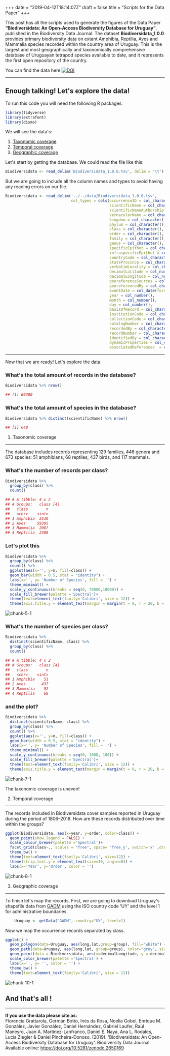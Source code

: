 +++
date = "2019-04-12T18:14:07Z"
draft = false
title = "Scripts for the Data Paper"
+++

This post has all the scripts used to generate the figures of the Data Paper **“Biodiversidata: An Open-Access Biodiversity Database for Uruguay”**, published in the Biodiversity Data Journal. The dataset **Biodiversidata\_1.0.0** provides primary biodiversity data on extant Amphibia, Reptilia, Aves and Mammalia species recorded within the country area of Uruguay. This is the largest and most geographically and taxonomically comprehensive database of Uruguayan tetrapod species available to date, and it represents the first open repository of the country.

You can find the data here
[![DOI](https://zenodo.org/badge/DOI/10.5281/zenodo.2650169.svg)](https://doi.org/10.5281/zenodo.2650169)

------------------------------------------------------------------------

Enough talking! Let's explore the data!
---------------------------------------

To run this code you will need the following R packages:

```r
library(tidyverse)
library(extrafont)
library(dismo)
```
  

We will see the data's:  
1. [Taxonomic coverage](#taxonomic-coverage)  
2. [Temporal coverage](#temporal-coverage)  
3. [Geographic coverage](#geographic-coverage)

Let's start by getting the database. We could read the file like this:

```r
Biodiversidata <- read_delim('Biodiversidata_1.0.0.tsv', delim = '\t')
```


But we are going to include all the column names and types to avoid having any reading errors on our file.

```r
Biodiversidata <- read_delim('../../data/Biodiversidata_1.0.0.tsv',
                             col_types = cols(occurrenceID = col_character(),
                                              scientificName = col_character(),
                                              scientificNameAuthorship = col_character(),
                                              vernacularName = col_character(),
                                              kingdom = col_character(),
                                              phylum = col_character(),
                                              class = col_character(),
                                              order = col_character(),
                                              family = col_character(),
                                              genus = col_character(),
                                              specificEpithet = col_character(),
                                              infraspecificEpithet = col_character(),
                                              countryCode = col_character(),
                                              stateProvince = col_character(),
                                              verbatimLocality = col_character(),
                                              decimalLatitude = col_number(),
                                              decimalLongitude = col_number(),
                                              georeferenceSources = col_character(),
                                              georeferencedBy = col_character(),
                                              eventDate = col_date(format = ""),
                                              year = col_number(),
                                              month = col_number(),
                                              day = col_number(),
                                              basisOfRecord = col_character(),
                                              institutionCode = col_character(),
                                              collectionCode = col_character(),
                                              catalogNumber = col_character(),
                                              recordedBy = col_character(),
                                              recordNumber = col_character(),
                                              identifiedBy = col_character(),
                                              dynamicProperties = col_character(),
                                              associatedReferences  = col_character()), delim = '\t')
```

---

Now that we are ready! Let's explore the data.

### What's the total amount of records in the database?  
```r
Biodiversidata %>% nrow()

## [1] 66300
```  

### What's the total amount of species in the database?  

```r
Biodiversidata %>% distinct(scientificName) %>% nrow()

## [1] 648
```  

1) Taxonomic coverage
---------------------

The database includes records representing 129 families, 446 genera and 673 species: 51 amphibians, 68 reptiles, 437 birds, and 117 mammals.

### What's the number of records per class?  
```r
Biodiversidata %>% 
  group_by(class) %>% 
  count()  

## # A tibble: 4 x 2
## # Groups:   class [4]
##   class        n
##   <chr>    <int>
## 1 Amphibia  2530
## 2 Aves     59395
## 3 Mammalia  2067
## 4 Reptilia  2308
```  

### Let's plot this

```r
Biodiversidata %>% 
  group_by(class) %>% 
  count() %>% 
  ggplot(aes(x='', y=n, fill=class)) +
  geom_bar(width = 0.5, stat = "identity") +
  labs(x='', y= 'Number of Species', fill = '') +
  theme_minimal() +
  scale_y_continuous(breaks = seq(0, 70000,10000)) +
  scale_fill_brewer(palette ='Spectral')+
  theme(text=element_text(family='Calibri', size = 12)) +
  theme(axis.title.y = element_text(margin = margin(t = 0, r = 20, b = 0, l = 0)))
```

![chunk-5-1](img/unnamed-chunk-5-1.png)


### What's the number of species per class?

```r
Biodiversidata %>% 
  distinct(scientificName, class) %>% 
  group_by(class) %>% 
  count() 

## # A tibble: 4 x 2
## # Groups:   class [4]
##   class        n
##   <chr>    <int>
## 1 Amphibia    51
## 2 Aves       437
## 3 Mammalia    92
## 4 Reptilia    68
```  

### and the plot?

```r
Biodiversidata %>% 
  distinct(scientificName, class) %>% 
  group_by(class) %>% 
  count() %>% 
  ggplot(aes(x='', y=n, fill=class)) +
  geom_bar(width = 0.5, stat = "identity") +
  labs(x='', y= 'Number of Species', fill = '') +
  theme_minimal() +
  scale_y_continuous(breaks = seq(0, 1000, 100)) +
  scale_fill_brewer(palette ='Spectral')+
  theme(text=element_text(family='Calibri', size = 12)) +
  theme(axis.title.y = element_text(margin = margin(t = 0, r = 20, b = 0, l = 0)))
```

![chunk-7-1](img/unnamed-chunk-7-1.png)


The taxonomic coverage is uneven!

2) Temporal coverage
--------------------

The records included in Biodiversidata cover samples reported in Uruguay during the period of 1806–2018. How are these records distributed over time within the groups?

```r
ggplot(Biodiversidata, aes(x=year, y=order, color=class)) +
  geom_point(show.legend = FALSE) +
  scale_colour_brewer(palette ='Spectral')+
  facet_grid(class~., scales = "free", space= 'free_y', switch='x' ,drop=TRUE) +
  theme_bw() +
  theme(text=element_text(family='Calibri', size=12)) +
  theme(strip.text.y = element_text(size=10, angle=0)) +
  labs(x='Year', y='Order', color = '') 
```  

![chunk-8-1](img/unnamed-chunk-8-1.png)

3) Geographic coverage
----------------------

To finish let's map the records. First, we are going to download Uruguay's shapefile data from [GADM](http://gadm.org/) using the ISO country code 'UY' and the level 1 for administrative boundaries.

```r
    Uruguay <- getData("GADM", country="UY", level=1)
```

Now we map the occurrence records separated by class.

```r
ggplot() + 
  geom_polygon(data=Uruguay, aes(long,lat,group=group), fill="white") +
  geom_path(data=Uruguay, aes(long,lat, group=group), color="grey", size=0.1) +
  geom_point(data = Biodiversidata, aes(x=decimalLongitude, y = decimalLatitude, color = factor(class))) +
  scale_color_brewer(palette ='Spectral') +
  labs(x='', y= '', color = '') +
  theme_bw() +
  theme(text=element_text(family='Calibri', size = 12))
```

![chunk-10-1](img/unnamed-chunk-10-1.png)

And that's all !
----------------

------------------------------------------------------------------------

**If you use the data please cite as:**  
Florencia Grattarola, Germán Botto, Inés da Rosa, Noelia Gobel, Enrique M. González, Javier González, Daniel Hernández, Gabriel Laufer, Raúl Maneyro, Juan A. Martínez-Lanfranco, Daniel E. Naya, Ana L. Rodales, Lucía Ziegler & Daniel Pincheira-Donoso. (2019). 'Biodiversidata: An Open-Access Biodiversity Database for Uruguay'. Biodiversity Data Journal. Available online: <https://doi.org/10.5281/zenodo.2650169>
